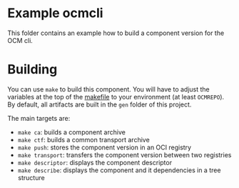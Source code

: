 # Example ocmcli

This folder contains an example how to build a component version for the OCM cli.


# Building

You can use `make` to build this component. You will have to adjust the variables at the top of the [makefile](Makefile) to your environment (at least `OCMREPO`). By default, all artifacts are built in the `gen` folder of this project.

The main targets are:

* `make ca`: builds a component archive
* `make ctf`: builds a common transport archive
* `make push`: stores the component version in an OCI registry
* `make transport`: transfers the component version between two registries
* `make descriptor`: displays the component descriptor
* `make describe`: displays the component and it dependencies in a tree structure
